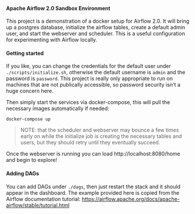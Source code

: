 #### Apache Airflow 2.0 Sandbox Environment

This project is a demonstration of a docker setup for Airflow 2.0.  It will bring up a postgres database, initialize the airflow tables, create a default admin user, and start the webserver and scheduler. This is a useful configuration for experimenting with Airflow locally.

#### Getting started

If you like, you can change the credentials for the default user under `./scripts/initialize.sh`, otherwise the default username is `admin` and the password is `password`. This project is really only appropriate to run on machines that are not publically accessible, so password security isn't a huge concern here.

Then simply start the services via docker-compose, this will pull the necessary images automatically if needed:

```
docker-compose up
```

> NOTE: that the scheduler and webserver may bounce a few times early on while the initialize job is creating the necessary tables and users, but they should retry until they eventually succeed.

Once the webserver is running you can load http://localhost:8080/home and begin to explore!

#### Adding DAGs

You can add DAGs under `./dags`, then just restart the stack and it should appear in the dashboard. The example provided here is copied from the Airflow documentation tutorial: https://airflow.apache.org/docs/apache-airflow/stable/tutorial.html
